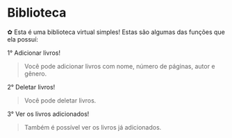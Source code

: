 # Biblioteca
✿ Esta é uma biblioteca virtual simples!
Estas são algumas das funções que ela possuí:

1° Adicionar livros!
  > Você pode adicionar livros com nome, número de páginas, autor e gênero.

2° Deletar livros!
  > Você pode deletar livros.

3° Ver os livros adicionados!
  > Também é possível ver os livros já adicionados.
